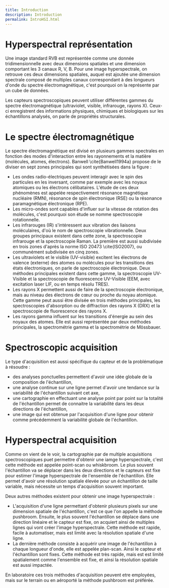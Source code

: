 ```yaml
---
title: Introduction
description: Introduction
permalink: IntroHSI.html
---
```


# Hyperspectral représentation
Une image standard RVB est représentée comme une donnée tridimensionnelle avec deux dimensions spatiales et une dimension comportant les 3 canaux R, V, B. Pour une image hyperspectrale, on retrouve ces deux dimensions spatiales, auquel est ajoutée une dimension spectrale composé de multiples canaux correspondant à des longueurs d'onde du spectre électromagnétique, c'est pourquoi on la représente par un cube de données. 

Les capteurs spectroscopiques peuvent utiliser différentes gammes du spectre électromagnétique (ultraviolet, visible, infrarouge, rayons X). Ceux-ci enregistrent des informations physiques, chimiques et biologiques sur les échantillons analysés, on parle de propriétés structurales.

# Le spectre électromagnétique

Le spectre électromagnétique est divisé en plusieurs gammes spectrales en fonction des modes d'interaction entre les rayonnements et la matière (molécules, atomes, électrons). Banwell \cite{Banwell1994a} propose de le diviser en sept zones principales qui sont synthétisées dans la figure :
* Les ondes radio-électriques peuvent interagir avec le spin des particules en les inversant, comme par exemple avec les noyaux atomiques ou les électrons célibataires. L'étude de ces deux phénomènes est appelée respectivement résonance magnétique nucléaire (RMN), résonance de spin électronique (RSE) ou la résonance paramagnétique électronique (RPE).
* Les micro-ondes sont capables d'influer sur la vitesse de rotation des molécules, c'est pourquoi son étude se nomme spectroscopie rotationnelle.
* Les infrarouges (IR) s'intéressent aux vibration des liaisons moléculaires, d'où le nom de spectroscopie vibrationnelle. Deux groupes principaux existent dans cette zone, la spectroscopie infrarouge et la spectroscopie Raman. La première est aussi subdivisée en trois zones d'après la norme ISO 20473 \cite{ISO2007}, ou communément subdivisée en cinq zones.
* Les ultraviolets et le visible (UV-visible) excitent les électrons de valence (externe) des atomes ou molécules pour les transitions des états électroniques, on parle de spectroscopie électronique. Deux méthodes principales existent dans cette gamme, la spectroscopie UV-Visible et la spectroscopie de fluorescence UV-Visible (EEM, avec excitation laser LIF, ou en temps résolu TRES). 
* Les rayons X permettent aussi de faire de la spectroscopie électronique, mais au niveau des électrons de cœur ou proche du noyau atomique. Cette gamme peut aussi être divisée en trois méthodes principales, les spectroscopies d'absorption ou de diffraction des rayons X (DRX) et la spectroscopie de fluorescence des rayons X.
* Les rayons gamma influent sur les transitions d'énergie au sein des noyaux des atomes. Elle est aussi représentée par deux méthodes principales, la spectrométrie gamma et la spectrométrie de Mössbauer.

# Spectroscopic acquisition
Le type d'acquisition est aussi spécifique du capteur et de la problématique à résoudre :
* des analyses ponctuelles permettent d'avoir une idée globale de la composition de l'échantillon,
* une analyse continue sur une ligne permet d'avoir une tendance sur la variabilité de l'échantillon suivant cet axe,
* une cartographie en effectuant une analyse point par point sur la totalité de l'échantillon permet de connaitre la variabilité dans les deux directions de l'échantillon,
* une image qui est obtenue par l'acquisition d'une ligne pour obtenir comme précédemment la variabilité globale de l'échantillon.

# Hyperspectral acquisition
Comme on vient de le voir, la cartographie par de multiple acquisitions spectroscopiques puet permettre d'obtenir une iamge hyperspectrale,  c'est cette méthode est appelée point-scan ou whiskbroom. Le plus souvent l'échantillon va se déplacer dans les deux directions et le capteurs est fixe pour estimer l'image hyperspectrale de l'ensemble de l'échantillon. Elle permet d'avoir une résolution spatiale élevée pour un échantillon de taille variable, mais nécessite un temps d'acquisition souvent important. 

Deux autres méthodes existent pour obtenir une image hyperspectrale :
* L'acquisition d'une ligne permettant d'obtenir plusieurs pixels sur une dimension spatiale de l'échantillon, c'est ce que l'on appelle la méthode pushbroom. Ensuite, le plus souvent l'échantillon se déplace dans une direction linéaire et le capteur est fixe, on acquiert ainsi de multiples lignes qui vont créer l'image hyperspectrale. Cette méthode est rapide, facile à automatiser, mais est limité avec la résolution spatiale d'une ligne.
* La dernière méthode consiste à acquérir une image de l'échantillon à chaque longueur d'onde, elle est appelée plan-scan. Ainsi le capteur et l'échantillon sont fixes. Cette méthode est très rapide, mais est est limité spatialement comme l'ensemble est fixe, et ainsi la résolution spatiale est aussi impactée.

En laboratoire ces trois méthodes d'acquisition peuvent etre employées, mais sur le terrain ou en aéroporté la méthode pushbroom est préférée.

